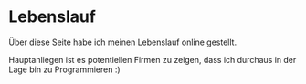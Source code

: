 # Lebenslauf

Über diese Seite habe ich meinen Lebenslauf online gestellt.

Hauptanliegen ist es potentiellen Firmen zu zeigen, dass ich durchaus in der Lage bin zu Programmieren :)
